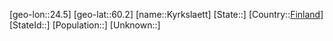 ﻿---
location: [60.2,24.5]
type: City
tags:
- geo/City


SpocWebEntityId: 31726
isDeleted: false
confidential: public

---
[geo-lon::24.5]
[geo-lat::60.2]
[name::Kyrkslaett]
[State::]
[Country::[Finland](geo/Continent/Europe/Finland.md)]
[StateId::]
[Population::]
[Unknown::]

